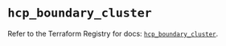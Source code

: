 # `hcp_boundary_cluster`

Refer to the Terraform Registry for docs: [`hcp_boundary_cluster`](https://registry.terraform.io/providers/hashicorp/hcp/0.103.0/docs/resources/boundary_cluster).
